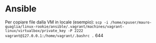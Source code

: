 # Ansible
Per copiare file dalla VM in locale (esempio):
`scp -i /home/xpuser/mauro-quaglia/linux-rookie/ansible/.vagrant/machines/vagrant-linux/virtualbox/private_key -P 2222 vagrant@127.0.0.1:/home/vagrant/.bashrc .`
644